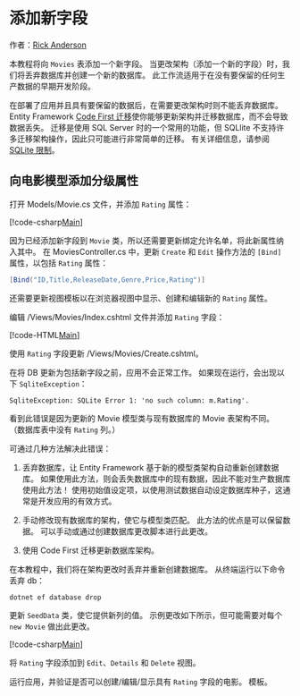 # <a name="adding-a-new-field"></a>添加新字段

作者：[Rick Anderson](https://twitter.com/RickAndMSFT)

本教程将向 `Movies` 表添加一个新字段。 当更改架构（添加一个新的字段）时，我们将丢弃数据库并创建一个新的数据库。 此工作流适用于在没有要保留的任何生产数据的早期开发阶段。

在部署了应用并且具有要保留的数据后，在需要更改架构时则不能丢弃数据库。 Entity Framework [Code First 迁移](https://docs.microsoft.com/ef/core/get-started/aspnetcore/new-db)使你能够更新架构并迁移数据库，而不会导致数据丢失。 迁移是使用 SQL Server 时的一个常用的功能，但 SQLlite 不支持许多迁移架构操作，因此只可能进行非常简单的迁移。 有关详细信息，请参阅 [SQLite 限制](https://docs.microsoft.com/ef/core/providers/sqlite/limitations)。

## <a name="adding-a-rating-property-to-the-movie-model"></a>向电影模型添加分级属性

打开 Models/Movie.cs 文件，并添加 `Rating` 属性：

[!code-csharp[Main](../../tutorials/first-mvc-app/start-mvc/sample/MvcMovie/Models/MovieDateRating.cs?highlight=11&range=7-18)]

因为已经添加新字段到 `Movie` 类，所以还需要更新绑定允许名单，将此新属性纳入其中。 在 MoviesController.cs 中，更新 `Create` 和 `Edit` 操作方法的 `[Bind]` 属性，以包括 `Rating` 属性：

```csharp
[Bind("ID,Title,ReleaseDate,Genre,Price,Rating")]
   ```

还需要更新视图模板以在浏览器视图中显示、创建和编辑新的 `Rating` 属性。

编辑 /Views/Movies/Index.cshtml 文件并添加 `Rating` 字段：

[!code-HTML[Main](../../tutorials/first-mvc-app/start-mvc/sample/MvcMovie/Views/Movies/IndexGenreRating.cshtml?highlight=17,39&range=24-64)]

使用 `Rating` 字段更新 /Views/Movies/Create.cshtml。

在将 DB 更新为包括新字段之前，应用不会正常工作。 如果现在运行，会出现以下 `SqliteException`：

```
SqliteException: SQLite Error 1: 'no such column: m.Rating'.
```

看到此错误是因为更新的 Movie 模型类与现有数据库的 Movie 表架构不同。 （数据库表中没有 `Rating` 列。）

可通过几种方法解决此错误：

1. 丢弃数据库，让 Entity Framework 基于新的模型类架构自动重新创建数据库。 如果使用此方法，则会丢失数据库中的现有数据，因此不能对生产数据库使用此方法！ 使用初始值设定项，以使用测试数据自动设定数据库种子，这通常是开发应用的有效方式。

2. 手动修改现有数据库的架构，使它与模型类匹配。 此方法的优点是可以保留数据。 可以手动或通过创建数据库更改脚本进行此更改。

3. 使用 Code First 迁移更新数据库架构。

在本教程中，我们将在架构更改时丢弃并重新创建数据库。 从终端运行以下命令丢弃 db：

`dotnet ef database drop`

更新 `SeedData` 类，使它提供新列的值。 示例更改如下所示，但可能需要对每个 `new Movie` 做出此更改。

[!code-csharp[Main](../../tutorials/first-mvc-app/start-mvc/sample/MvcMovie/Models/SeedDataRating.cs?name=snippet1&highlight=6)]

将 `Rating` 字段添加到 `Edit`、`Details` 和 `Delete` 视图。

运行应用，并验证是否可以创建/编辑/显示具有 `Rating` 字段的电影。 模板。
